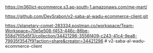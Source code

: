 https://m360ict-ecommerce.s3.ap-south-1.amazonaws.com/me-mart/

https://github.com/DevSrabon/v2-saba-al-wadu-ecommerce-client.git

https://planetary-comet-283334.postman.co/workspace/Team-Workspace~70e5e508-f453-446c-86be-558d7f05d5f3/collection/34421296-3556f409-c243-41c4-9ea8-79935f3547f9?action=share&creator=34421296
#   v 2 - s a b a - a l - w a d u - e c o m m e r c e - c l i e n t  
 